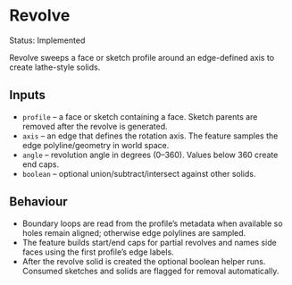 # Revolve

Status: Implemented

Revolve sweeps a face or sketch profile around an edge-defined axis to create lathe-style solids.

## Inputs
- `profile` – a face or sketch containing a face. Sketch parents are removed after the revolve is generated.
- `axis` – an edge that defines the rotation axis. The feature samples the edge polyline/geometry in world space.
- `angle` – revolution angle in degrees (0–360). Values below 360 create end caps.
- `boolean` – optional union/subtract/intersect against other solids.

## Behaviour
- Boundary loops are read from the profile’s metadata when available so holes remain aligned; otherwise edge polylines are sampled.
- The feature builds start/end caps for partial revolves and names side faces using the first profile’s edge labels.
- After the revolve solid is created the optional boolean helper runs. Consumed sketches and solids are flagged for removal automatically.
